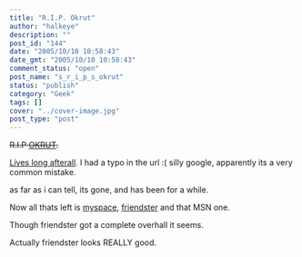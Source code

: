 ```yaml
---
title: "R.I.P. Okrut"
author: "halkeye"
description: ""
post_id: "144"
date: "2005/10/10 10:58:43"
date_gmt: "2005/10/10 10:58:43"
comment_status: "open"
post_name: "s_r_i_p_s_okrut"
status: "publish"
category: "Geek"
tags: []
cover: "../cover-image.jpg"
post_type: "post"
---
```


<s>R.I.P [OKRUT](https://www.okrut.com).</s>  

[Lives long afterall](https://www.orkut.com). I had a typo in the url :( silly google, apparently its a very common mistake.

as far as i can tell, its gone, and has been for a while.

Now all thats left is [myspace](https://www.myspace.com/halkeye), [friendster](https://www.friendster.com) and that MSN one.

Though friendster got a complete overhall it seems.

Actually friendster looks REALLY good.
